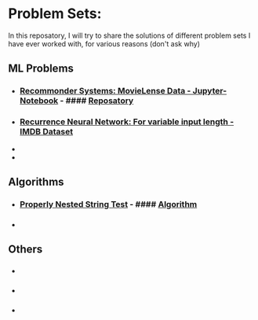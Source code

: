 # Problem Sets:
In this reposatory, I will try to share the solutions of different problem sets I have ever worked with, for various reasons (don't ask why)

## ML Problems
* ### [Recommonder Systems: MovieLense Data - Jupyter-Notebook](https://nbviewer.jupyter.org/github/nikeshbajaj/ProblemSets/blob/master/MovieLense/MovieLense-LatestSmallData.ipynb) - #### [Reposatory](https://github.com/Nikeshbajaj/ProblemSets/tree/master/MovieLense)
* ### [Recurrence Neural Network: For variable input length - IMDB Dataset](https://nbviewer.jupyter.org/github/nikeshbajaj/DeepLearning_TensorflowKeras/blob/master/RNN_Variable_Input_Length.ipynb)
*
*


## Algorithms
* ### [Properly Nested String Test](https://nbviewer.jupyter.org/github/nikeshbajaj/ProblemSets/blob/master/PNST-Algorithm/Solution_to_PNS.ipynb)  - #### [Algorithm](https://github.com/Nikeshbajaj/ProblemSets/blob/master/PNST-Algorithm/PNST_Algorithm.py)
 
* ### 

## Others
* ### 
* ### 
* ### 
